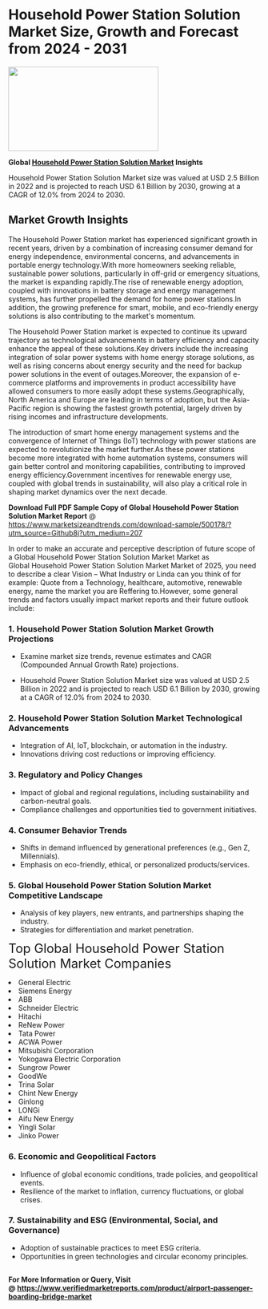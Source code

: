 <H1>Household Power Station Solution Market Size, Growth and Forecast from 2024 - 2031</H1><img class="aligncenter size-medium wp-image-584254" src="https://thirdeyenews.in/wp-content/uploads/2024/09/Global-Market-Research-300x168.jpeg" alt="" width="300" height="168" /><p><strong>Global&nbsp;<a href="https://www.marketsizeandtrends.com/download-sample/500178/?utm_source=Github8j?utm_medium=207">Household Power Station Solution Market</a> Insights</strong></p><p>Household Power Station Solution Market size was valued at USD 2.5 Billion in 2022 and is projected to reach USD 6.1 Billion by 2030, growing at a CAGR of 12.0% from 2024 to 2030.</p><p><h2>Market Growth Insights</h2> <p>The Household Power Station market has experienced significant growth in recent years, driven by a combination of increasing consumer demand for energy independence, environmental concerns, and advancements in portable energy technology.With more homeowners seeking reliable, sustainable power solutions, particularly in off-grid or emergency situations, the market is expanding rapidly.The rise of renewable energy adoption, coupled with innovations in battery storage and energy management systems, has further propelled the demand for home power stations.In addition, the growing preference for smart, mobile, and eco-friendly energy solutions is also contributing to the market's momentum.</p> <p>The Household Power Station market is expected to continue its upward trajectory as technological advancements in battery efficiency and capacity enhance the appeal of these solutions.Key drivers include the increasing integration of solar power systems with home energy storage solutions, as well as rising concerns about energy security and the need for backup power solutions in the event of outages.Moreover, the expansion of e-commerce platforms and improvements in product accessibility have allowed consumers to more easily adopt these systems.Geographically, North America and Europe are leading in terms of adoption, but the Asia-Pacific region is showing the fastest growth potential, largely driven by rising incomes and infrastructure developments.</p> <p>The introduction of smart home energy management systems and the convergence of Internet of Things (IoT) technology with power stations are expected to revolutionize the market further.As these power stations become more integrated with home automation systems, consumers will gain better control and monitoring capabilities, contributing to improved energy efficiency.Government incentives for renewable energy use, coupled with global trends in sustainability, will also play a critical role in shaping market dynamics over the next decade.</p> <p><span class=""><strong>Download Full PDF Sample Copy of Global Household Power Station Solution Market Report</strong> @ <a href="https://www.marketsizeandtrends.com/download-sample/500178/?utm_source=Github8j?utm_medium=207" target="_blank">https://www.marketsizeandtrends.com/download-sample/500178/?utm_source=Github8j?utm_medium=207</a></span></p><p>In order to make an accurate and perceptive description of future scope of a Global&nbsp;Household Power Station Solution Market Market as Global&nbsp;Household Power Station Solution Market Market of 2025, you need to describe a clear Vision &ndash; What Industry or Linda can you think of for example: Quote from a Technology, healthcare, automotive, renewable energy, name the market you are Reffering to.However, some general trends and factors usually impact market reports and their future outlook include:</p><h3>1.&nbsp;<strong>Household Power Station Solution Market Growth Projections</strong></h3><ul><li>Examine market size trends, revenue estimates and CAGR (Compounded Annual Growth Rate) projections.</li><li><p>Household Power Station Solution Market size was valued at USD 2.5 Billion in 2022 and is projected to reach USD 6.1 Billion by 2030, growing at a CAGR of 12.0% from 2024 to 2030.</p></li></ul><h3>2.&nbsp;<strong>Household Power Station Solution Market Technological Advancements</strong></h3><ul><li>Integration of AI, IoT, blockchain, or automation in the industry.</li><li>Innovations driving cost reductions or improving efficiency.</li></ul><h3>3.&nbsp;<strong>Regulatory and Policy Changes</strong></h3><ul><li>Impact of global and regional regulations, including sustainability and carbon-neutral goals.</li><li>Compliance challenges and opportunities tied to government initiatives.</li></ul><h3>4.&nbsp;<strong>Consumer Behavior Trends</strong></h3><ul><li>Shifts in demand influenced by generational preferences (e.g., Gen Z, Millennials).</li><li>Emphasis on eco-friendly, ethical, or personalized products/services.</li></ul><h3>5.&nbsp;<strong>Global Household Power Station Solution Market Competitive Landscape</strong></h3><ul><li>Analysis of key players, new entrants, and partnerships shaping the industry.</li><li>Strategies for differentiation and market penetration.</li></ul><p data-pm-slice="1 1 []"><span style="color: inherit; font-family: inherit; font-size: 25px;">Top Global Household Power Station Solution Market Companies</span></p><div class="" data-test-id=""><p><li>General Electric</li><li> Siemens Energy</li><li> ABB</li><li> Schneider Electric</li><li> Hitachi</li><li> ReNew Power</li><li> Tata Power</li><li> ACWA Power</li><li> Mitsubishi Corporation</li><li> Yokogawa Electric Corporation</li><li> Sungrow Power</li><li> GoodWe</li><li> Trina Solar</li><li> Chint New Energy</li><li> Ginlong</li><li> LONGi</li><li> Aifu New Energy</li><li> Yingli Solar</li><li> Jinko Power</li></p></div><h3>6.&nbsp;<strong>Economic and Geopolitical Factors</strong></h3><ul><li>Influence of global economic conditions, trade policies, and geopolitical events.</li><li>Resilience of the market to inflation, currency fluctuations, or global crises.</li></ul><h3>7.&nbsp;<strong>Sustainability and ESG (Environmental, Social, and Governance)</strong></h3><ul><li>Adoption of sustainable practices to meet ESG criteria.</li><li>Opportunities in green technologies and circular economy principles.</li></ul><h2><strong style="font-size: 14px;">For More Information or Query, Visit @&nbsp;</strong><a style="background-color: #ffffff; font-size: 14px;" href="https://www.marketsizeandtrends.com/report/household-power-station-solution-market/" target="_blank">https://www.verifiedmarketreports.com/product/airport-passenger-boarding-bridge-market</a></h2>